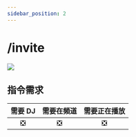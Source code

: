 ```yaml
---
sidebar_position: 2
---
```

# /invite
![](https://i.imgur.com/rbnLlep.png)

## 指令需求
| 需要 DJ |	需要在頻道 | 需要正在播放 |
| :-----: | :-------: | :---------: |
|   ❎   |    ❎     |     ❎      |